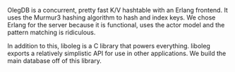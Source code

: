 OlegDB is a concurrent, pretty fast K/V hashtable with an Erlang frontend.
It uses the Murmur3 hashing algorithm to hash and index keys. We chose
Erlang for the server because it is functional, uses the actor model and 
the pattern matching is ridiculous.

In addition to this, liboleg is a C library that powers everything. liboleg exports
a relatively simplistic API for use in other applications. We build the main
database off of this library.
